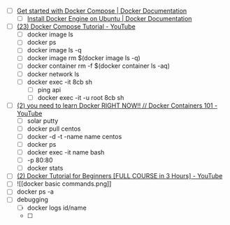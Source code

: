 - [ ] [Get started with Docker Compose | Docker Documentation](https://docs.docker.com/compose/gettingstarted/)
	- [ ] [Install Docker Engine on Ubuntu | Docker Documentation](https://docs.docker.com/engine/install/ubuntu/)
- [ ] [(23) Docker Compose Tutorial - YouTube](https://www.youtube.com/watch?v=HG6yIjZapSA)
	- [ ] docker image ls
	- [ ] docker ps
	- [ ] docker image ls -q
	- [ ] docker image rm $(docker image ls -q)
	- [ ] docker container rm -f $(docker container ls -aq)
	- [ ] docker network ls
	- [ ] docker exec  -it  8cb sh
		- [ ] ping api
		- [ ] docker exec  -it -u root 8cb sh

- [ ] [(2) you need to learn Docker RIGHT NOW!! // Docker Containers 101 - YouTube](https://www.youtube.com/watch?v=eGz9DS-aIeY)
	- [ ] solar putty
	- [ ] docker pull centos
	- [ ] docker -d -t -name name centos
	- [ ] docker ps
	- [ ] docker exec -it name bash
	- [ ] -p 80:80
	- [ ] docker stats

- [ ] [(2) Docker Tutorial for Beginners [FULL COURSE in 3 Hours] - YouTube](https://www.youtube.com/watch?v=3c-iBn73dDE)
- [ ] ![[docker basic commands.png]]
- [ ] docker ps -a
- [ ] debugging
	- [ ] docker logs id/name
	- [ ] 